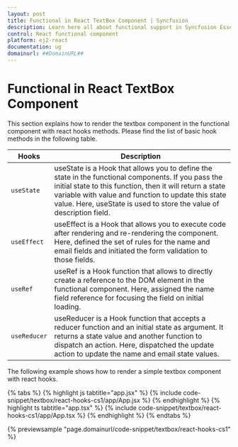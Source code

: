 ```yaml
---
layout: post
title: Functional in React TextBox Component | Syncfusion
description: Learn here all about functional support in Syncfusion Essential React TextBox component, it's elements and more.
control: React functional component 
platform: ej2-react
documentation: ug
domainurl: ##DomainURL##
---
```


# Functional in React TextBox Component

This section explains how to render the textbox component in the functional component with react hooks methods. Please find the list of basic hook methods in the following table.

| Hooks | Description |
| ------------- | ------------- |
| `useState` | useState is a Hook that allows you to define the state in the functional components. If you pass the initial state to this function, then it will return a state variable with value and function to update this state value. Here, useState is used to store the value of description field. |
| `useEffect` | useEffect is a Hook that allows you to execute code after rendering and re-rendering the component. Here, defined the set of rules for the name and email fields and initiated the form validation to those fields. |
| `useRef` | useRef is a Hook function that allows to directly create a reference to the DOM element in the functional component. Here, assigned the name field reference for focusing the field on initial loading. |
| `useReducer` | useReducer is a Hook function that accepts a reducer function and an initial state as argument. It returns a state value and another function to dispatch an action. Here, dispatched the update action to update the name and email state values. |

The following example shows how to render a simple textbox component with react hooks.

{% tabs %}
{% highlight js tabtitle="app.jsx" %}
{% include code-snippet/textbox/react-hooks-cs1/app/App.jsx %}
{% endhighlight %}
{% highlight ts tabtitle="app.tsx" %}
{% include code-snippet/textbox/react-hooks-cs1/app/App.tsx %}
{% endhighlight %}
{% endtabs %}

 {% previewsample "page.domainurl/code-snippet/textbox/react-hooks-cs1" %}